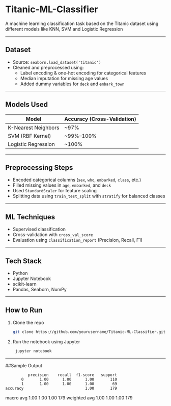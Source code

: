 # Titanic-ML-Classifier
A machine learning classification task based on the Titanic dataset using different models like KNN, SVM and Logistic Regression

---

## Dataset

- Source: `seaborn.load_dataset('titanic')`
- Cleaned and preprocessed using:
  - Label encoding & one-hot encoding for categorical features
  - Median imputation for missing age values
  - Added dummy variables for `deck` and `embark_town`

---

## Models Used

| Model                | Accuracy (Cross-Validation) |
|---------------------|-----------------------------|
| K-Nearest Neighbors |  ~97%                      |
| SVM (RBF Kernel)     |  ~99%–100%                |
| Logistic Regression |  ~100%                     |

---

## Preprocessing Steps

- Encoded categorical columns (`sex`, `who`, `embarked`, `class`, etc.)
- Filled missing values in `age`, `embarked`, and `deck`
- Used `StandardScaler` for feature scaling
- Splitting data using `train_test_split` with `stratify` for balanced classes

---

## ML Techniques

- Supervised classification
- Cross-validation with `cross_val_score`
- Evaluation using `classification_report` (Precision, Recall, F1)

---

## Tech Stack

- Python 
- Jupyter Notebook 
- scikit-learn 
- Pandas, Seaborn, NumPy

---

## How to Run

1. Clone the repo  
   ```bash
   git clone https://github.com/yourusername/Titanic-ML-Classifier.git
   ```
2. Run the notebook using Jupyter
   ```bash
    jupyter notebook
   ```
   
---

##Sample Output

              precision    recall  f1-score   support
           0       1.00      1.00      1.00       110
           1       1.00      1.00      1.00        69
    accuracy                           1.00       179
   macro avg       1.00      1.00      1.00       179
weighted avg       1.00      1.00      1.00       179

